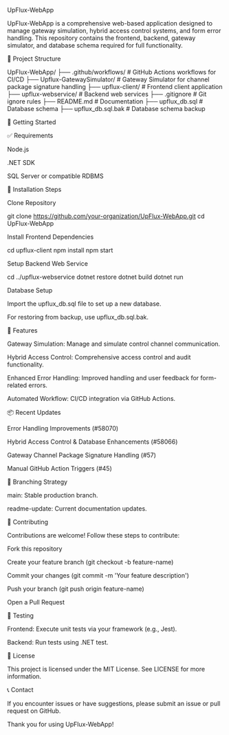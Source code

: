 UpFlux-WebApp

UpFlux-WebApp is a comprehensive web-based application designed to manage gateway simulation, hybrid access control systems, and form error handling. This repository contains the frontend, backend, gateway simulator, and database schema required for full functionality.

📂 Project Structure

UpFlux-WebApp/
├── .github/workflows/          # GitHub Actions workflows for CI/CD
├── Upflux-GatewaySimulator/    # Gateway Simulator for channel package signature handling
├── upflux-client/              # Frontend client application
├── upflux-webservice/          # Backend web services
├── .gitignore                  # Git ignore rules
├── README.md                   # Documentation
├── upflux_db.sql               # Database schema
├── upflux_db.sql.bak           # Database schema backup

🚀 Getting Started

✅ Requirements

Node.js

.NET SDK

SQL Server or compatible RDBMS

🔧 Installation Steps

Clone Repository

git clone https://github.com/your-organization/UpFlux-WebApp.git
cd UpFlux-WebApp

Install Frontend Dependencies

cd upflux-client
npm install
npm start

Setup Backend Web Service

cd ../upflux-webservice
dotnet restore
dotnet build
dotnet run

Database Setup

Import the upflux_db.sql file to set up a new database.

For restoring from backup, use upflux_db.sql.bak.

🌟 Features

Gateway Simulation: Manage and simulate control channel communication.

Hybrid Access Control: Comprehensive access control and audit functionality.

Enhanced Error Handling: Improved handling and user feedback for form-related errors.

Automated Workflow: CI/CD integration via GitHub Actions.

📦 Recent Updates

Error Handling Improvements (#58070)

Hybrid Access Control & Database Enhancements (#58066)

Gateway Channel Package Signature Handling (#57)

Manual GitHub Action Triggers (#45)

🌿 Branching Strategy

main: Stable production branch.

readme-update: Current documentation updates.

🤝 Contributing

Contributions are welcome! Follow these steps to contribute:

Fork this repository

Create your feature branch (git checkout -b feature-name)

Commit your changes (git commit -m 'Your feature description')

Push your branch (git push origin feature-name)

Open a Pull Request

🧪 Testing

Frontend: Execute unit tests via your framework (e.g., Jest).

Backend: Run tests using .NET test.

📜 License

This project is licensed under the MIT License. See LICENSE for more information.

📞 Contact

If you encounter issues or have suggestions, please submit an issue or pull request on GitHub.

Thank you for using UpFlux-WebApp!